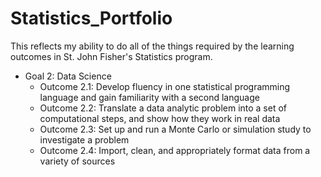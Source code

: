 # Statistics_Portfolio
This reflects my ability to do all of the things required by the learning outcomes in St. John Fisher's Statistics program.
 
- Goal 2: Data Science
  + Outcome 2.1: Develop fluency in one statistical programming language and gain familiarity with a second language
  + Outcome 2.2: Translate a data analytic problem into a set of computational steps, and show how they work in real data
  + Outcome 2.3: Set up and run a Monte Carlo or simulation study to investigate a problem
  + Outcome 2.4: Import, clean, and appropriately format data from a variety of sources
